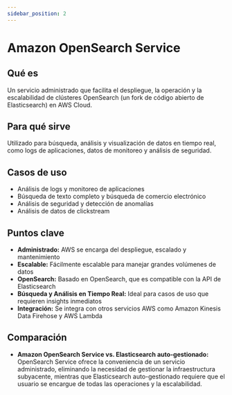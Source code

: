 ```yaml
---
sidebar_position: 2
---
```


# Amazon OpenSearch Service

## Qué es
Un servicio administrado que facilita el despliegue, la operación y la escalabilidad de clústeres OpenSearch (un fork de código abierto de Elasticsearch) en AWS Cloud.

## Para qué sirve
Utilizado para búsqueda, análisis y visualización de datos en tiempo real, como logs de aplicaciones, datos de monitoreo y análisis de seguridad.

## Casos de uso
- Análisis de logs y monitoreo de aplicaciones
- Búsqueda de texto completo y búsqueda de comercio electrónico
- Análisis de seguridad y detección de anomalías
- Análisis de datos de clickstream

## Puntos clave
- **Administrado:** AWS se encarga del despliegue, escalado y mantenimiento
- **Escalable:** Fácilmente escalable para manejar grandes volúmenes de datos
- **OpenSearch:** Basado en OpenSearch, que es compatible con la API de Elasticsearch
- **Búsqueda y Análisis en Tiempo Real:** Ideal para casos de uso que requieren insights inmediatos
- **Integración:** Se integra con otros servicios AWS como Amazon Kinesis Data Firehose y AWS Lambda

## Comparación
- **Amazon OpenSearch Service vs. Elasticsearch auto-gestionado:** OpenSearch Service ofrece la conveniencia de un servicio administrado, eliminando la necesidad de gestionar la infraestructura subyacente, mientras que Elasticsearch auto-gestionado requiere que el usuario se encargue de todas las operaciones y la escalabilidad. 